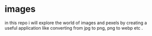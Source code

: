 # images

in this repo i will explore the world of images and pexels by creating a useful 
application like converting from jpg to png, png to webp etc .
